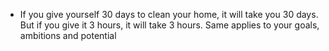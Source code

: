- If you give yourself 30 days to clean your home, it will take you 30 days. But if you give it 3 hours, it will take 3 hours.
Same applies to your goals, ambitions and potential